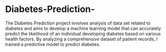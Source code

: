# Diabetes-Prediction-
The Diabetes Prediction project involves analysis of data set related to diabetes and aims to develop a machine learning model that can accurately predict the likelihood of an individual developing diabetes based on various health factors. By analyzing a comprehensive dataset of patient records, I trained a predictive model to predict diabetes.
